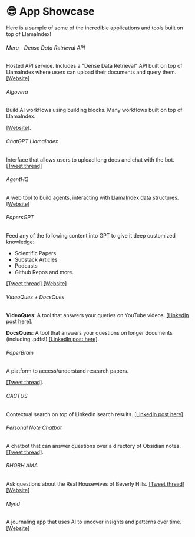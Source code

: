 # 😎 App Showcase

Here is a sample of some of the incredible applications and tools built on top of LlamaIndex! 

###### Meru - Dense Data Retrieval API

Hosted API service. Includes a "Dense Data Retrieval" API built on top of LlamaIndex where users can upload their documents and query them.
[[Website]](https://www.usemeru.com/densedataretrieval)

###### Algovera

Build AI workflows using building blocks. Many workflows built on top of LlamaIndex.

[[Website]](https://app.algovera.ai/workflows).

###### ChatGPT LlamaIndex

Interface that allows users to upload long docs and chat with the bot.
[[Tweet thread]](https://twitter.com/s_jobs6/status/1618346125697875968?s=20&t=RJhQu2mD0-zZNGfq65xodA)

###### AgentHQ

A web tool to build agents, interacting with LlamaIndex data structures.[[Website]](https://app.agent-hq.io/)


###### PapersGPT

Feed any of the following content into GPT to give it deep customized knowledge:
- Scientific Papers
- Substack Articles
- Podcasts
- Github Repos
and more.

[[Tweet thread]](https://twitter.com/thejessezhang/status/1615390646763945991?s=20&t=eHvhmIaaaoYFyPSzDRNGtA)
[[Website]](https://jessezhang.org/llmdemo)

###### VideoQues + DocsQues

**VideoQues**: A tool that answers your queries on YouTube videos. 
[[LinkedIn post here]](https://www.linkedin.com/posts/ravidesetty_ai-ml-dl-activity-7020599110953050112-EJA_/?utm_source=share&utm_medium=member_desktop).

**DocsQues**: A tool that answers your questions on longer documents (including .pdfs!)
[[LinkedIn post here]](https://www.linkedin.com/posts/ravidesetty_artificialintelligence-machinelearning-recruiters-activity-7016972785293946880-rhKC?utm_source=share&utm_medium=member_desktop).

###### PaperBrain

A platform to access/understand research papers.

[[Tweet thread]](https://twitter.com/mdarshad1000/status/1619824637898264578?s=20&t=eHvhmIaaaoYFyPSzDRNGtA).


###### CACTUS
Contextual search on top of LinkedIn search results. 
[[LinkedIn post here]](https://www.linkedin.com/posts/mathewteoh_chromeextension-chatgpt-python-activity-7019362515566403584-ryqW?utm_source=share&utm_medium=member_desktop).


###### Personal Note Chatbot
A chatbot that can answer questions over a directory of Obsidian notes. 
[[Tweet thread]](https://twitter.com/Sarah_A_Bentley/status/1611069576099336207?s=20&t=IjPLK3msACQjEBYxJJxj4w).


###### RHOBH AMA

Ask questions about the Real Housewives of Beverly Hills.
[[Tweet thread]](https://twitter.com/YourBuddyConner/status/1616504644439789568?s=20&t=bCHa3im7mjoIXLuKo5PttQ)
[[Website]](https://realhousewivesai.com/)

###### Mynd

A journaling app that uses AI to uncover insights and patterns over time.
[[Website]](https://mynd.so)




